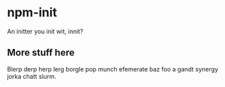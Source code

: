 # npm-init

An initter you init wit, innit?






































































































































































































































































































































































<extoc></extoc>

## More stuff here

Blerp derp herp lerg borgle pop munch efemerate baz foo a gandt synergy
jorka chatt slurm.
